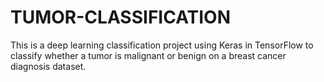 # TUMOR-CLASSIFICATION
This is a deep learning classification project using Keras in TensorFlow to classify whether a tumor is malignant or benign on a breast cancer diagnosis dataset. 
